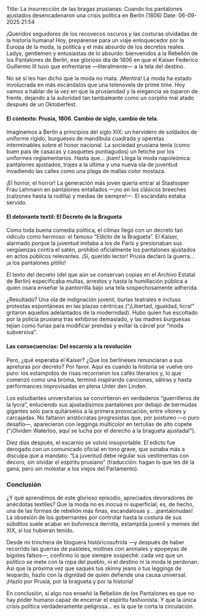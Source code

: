 Title: La insurrección de las bragas prusianas: Cuando los pantalones ajustados desencadenaron una crisis política en Berlín (1806)
Date: 06-09-2025 21:54

¡Queridos seguidores de los recovecos oscuros y las costuras olvidadas de la historia humana! Hoy, prepárense para un viaje enloquecedor por la Europa de la moda, la política y el más absurdo de los decretos reales. Ladys, gentlemen y entusiastas de lo absurdo: bienvenidos a la Rebelión de los Pantalones de Berlín, ese glorioso día de 1806 en que el Kaiser Federico Guillermo III tuvo que enfrentarse —literalmente— a la tela del destino.

No sé si les han dicho que la moda no mata. ¡Mentira! La moda ha estado involucrada en más escándalos que una telenovela de prime time. Hoy vamos a hablar de la vez en que la prusianidad y la elegancia se toparon de frente, dejando a la autoridad tan tambaleante como un corpiño mal atado después de un Oktoberfest.

#### El contexto: Prusia, 1806. Cambio de siglo, cambio de tela.

Imaginemos a Berlín a principios del siglo XIX: un hervidero de soldados de uniforme rígido, burgueses de mandíbula cuadrada y operetas interminables sobre el honor nacional. La sociedad prusiana tenía (como buen país de casacas y casquetes puntiagudos) un fetiche por los uniformes reglamentarios. Hasta que… ¡bam! Llega la moda napoleónica: pantalones ajustados, trajes a la última y una nueva ola de juventud invadiendo las calles como una plaga de mallas color mostaza.

¡El horror, el horror! La generación más joven quería entrar al Staatsoper Frau Lehmann en pantalones entallados —¡no en los clásicos breeches (calzones hasta la rodilla) y medias de siempre!—. El escándalo estaba servido.

#### El detonante textil: El Decreto de la Bragueta

Como toda buena comedia política, el clímax llegó con un decreto tan ridículo como hermoso: el famoso “Edicto de la Bragueta”. El Kaiser, alarmado porque la juventud imitaba a los de París y presionaban sus vergüenzas contra el satén, prohibió oficialmente los pantalones ajustados en actos públicos relevantes. ¡Sí, querido lector! Prusia declaró la guerra… ¡a los pantalones pitillo!

El texto del decreto (del que aún se conservan copias en el Archivo Estatal de Berlín) especificaba multas, arrestos y hasta la humillación pública a quien osara enseñar la pantorrilla bajo una tela sospechosamente adherida.

¿Resultado? Una ola de indignación juvenil, burlas teatrales e incluso protestas espontáneas en las plazas céntricas (“¡Libertad, igualdad, licra!” gritaron aquellos adelantados de la modernidad). Hubo quien fue escoltado por la policía prusiana tras exhibirse demasiado, y las madres burguesas tejían como furias para modificar prendas y evitar la cárcel por “moda subversiva”.

#### Las consecuencias: Del escarnio a la revolución

Pero, ¿qué esperaba el Kaiser? ¿Que los berlineses renunciaran a sus apreturas por decreto? Por favor. Aquí es cuando la historia se vuelve oro puro: los estampidos de risas recorrieron los cafés literarios y, lo que comenzó como una broma, terminó inspirando canciones, sátiras y hasta performances improvisadas en plena Unter den Linden.

Los estudiantes universitarios se convirtieron en verdaderos “guerrilleros de la lycra”, enluciendo sus ajustadísimos pantalones por debajo de bermudas gigantes solo para quitárselos a la primera provocación, entre vítores y carcajadas. No faltaron aristócratas progresistas que, por postureo —o puro desafío—, aparecieron con leggings multicolor en tertulias de alto copete (“¡Olviden Waterloo, aquí se lucha por el derecho a la bragueta ajustada!”).

Diez días después, el escarnio se volvió insoportable. El edicto fue derogado con un comunicado oficial en tono grave, que sonaba más a disculpa que a mandato: “La juventud debe regular sus vestimentas con decoro, sin olvidar el espíritu prusiano” (traducción: hagan lo que les dé la gana, pero sin molestar a los viejos del Parlamento).

### Conclusión
¿Y qué aprendimos de este glorioso episodio, apreciados devoradores de anécdotas textiles? Que la moda no es inocua ni superficial; es, de hecho, una de las formas de rebelión más finas, escandalosas y… ¡pantalonudas! La obsesión de los gobernantes por controlar hasta la costura de sus súbditos suele acabar en bufonesca derrota, estampida juvenil y memes del XIX, si los hubieran tenido.

Desde mi trinchera de bloguera históricosufrida —y después de haber recorrido las guerras de pasteles, motines con animales y epopeyas de bigotes falsos—, confirmo lo que siempre sospeché: cada vez que un político se mete con la ropa del pueblo, ni el destino ni la moda le perdonan. Así que la próxima vez que saques tus skinny jeans o tus leggings de leopardo, hazlo con la dignidad de quien defiende una causa universal. ¡Hazlo por Prusia, por la bragueta y por la historia!

En conclusión, si algo nos enseñó la Rebelión de los Pantalones es que no hay poder humano capaz de encerrar el espíritu fashionista. Y que la única crisis política verdaderamente peligrosa… es la que te corta la circulación.